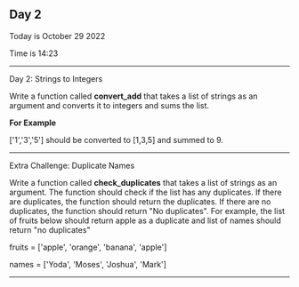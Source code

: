 <h2> Day 2 </h2>
<p>Today is October 29 2022</p>
<p>Time is 14:23</p>
<hr/>

<p>Day 2: Strings to Integers</p>
<p>Write a function called <b>convert_add</b> that takes a list of strings as an
argument and converts it to integers and sums the list.</p>
<p><b>For Example</b></p>
<p>['1','3','5'] should be converted to [1,3,5] and summed to 9.</p>

<hr/>
<p>Extra Challenge: Duplicate Names</p>
<p>Write a function called <b>check_duplicates</b> that takes a list of
strings as an argument. The function should check if the list has
any duplicates. If there are duplicates, the function should return
the duplicates. If there are no duplicates, the function should
return "No duplicates". For example, the list of fruits below
should return apple as a duplicate and list of names should
return "no duplicates"</p>
<p>fruits = ['apple', 'orange', 'banana', 'apple']</p>
<p>names = ['Yoda', 'Moses', 'Joshua', 'Mark']</p>

<hr/>